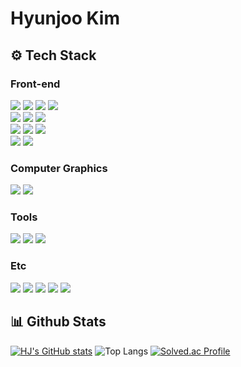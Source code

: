 # Hyunjoo Kim

## ⚙️ Tech Stack
### Front-end
<div>
  <div>
    <img src="https://img.shields.io/badge/React-61DAFB?style=flat-square&logo=React&logoColor=white"/>
    <img src="https://img.shields.io/badge/Next.js-000000?style=flat-square&logo=Next.js&logoColor=white"/>
    <img src="https://img.shields.io/badge/JavaScript-F7DF1E?style=flat-square&logo=JavaScript&logoColor=white"/>
    <img src="https://img.shields.io/badge/TypeScript-3178C6?style=flat-square&logo=typescript&logoColor=white"/>
  </div>
  <div>
    <img src="https://img.shields.io/badge/Tanstack%20Query-FF4154?style=flat-square&logo=reactquery&logoColor=white"/>
    <img src="https://img.shields.io/badge/Zustand-6132ef?style=flat-square"/>
    <img src="https://img.shields.io/badge/stomp.js-84c8d7?style=flat-square"/>
  </div>
  <div>
    <img src="https://img.shields.io/badge/shadcn/ui-000000?style=flat-square&logo=shadcnui&logoColor=white"/>
    <img src="https://img.shields.io/badge/styled%20components-DB7093?style=flat-square&logo=styledcomponents&logoColor=white"/>
    <img src="https://img.shields.io/badge/Tailwind%20CSS-06B6D4?style=flat-square&logo=tailwindcss&logoColor=white"/>
  </div>
  <div>
    <img src="https://img.shields.io/badge/Vitest-6E9F18?style=flat-square&logo=vitest&logoColor=white"/>
    <img src="https://img.shields.io/badge/Vite-646CFF?style=flat-square&logo=vite&logoColor=white"/>
  </div>
</div>

### Computer Graphics
<div>
  <img src="https://img.shields.io/badge/vtk.js-0052CC?style=flat-square"/>
  <img src="https://img.shields.io/badge/WebGL-990000?style=flat-square&logo=webgl&logoColor=white"/>
</div>

### Tools
<div>
  <img src="https://img.shields.io/badge/Figma-F24E1E?style=flat-square&logo=figma&logoColor=white"/>
  <img src="https://img.shields.io/badge/Notion-000000?style=flat-square&logo=notion&logoColor=white"/>
  <img src="https://img.shields.io/badge/Jira-0052CC?style=flat-square&logo=jira&logoColor=white"/>
</div>

### Etc
<div>
  <img src="https://img.shields.io/badge/C++-00599C?style=flat-square&logo=cplusplus&logoColor=white"/>
  <img src="https://img.shields.io/badge/JAVA-F7DF1E?style=flat-square"/>
  <img src="https://img.shields.io/badge/Python-3776AB?style=flat-square&logo=python&logoColor=white"/>
  <img src="https://img.shields.io/badge/MySQL-4479A1?style=flat-square&logo=mysql&logoColor=white"/>
  <img src="https://img.shields.io/badge/R-276DC3?style=flat-square&logo=r&logoColor=white"/>
</div>

## 📊 Github Stats

[![HJ's GitHub stats](https://github-readme-stats.vercel.app/api?username=kim-hyunjoo)](https://github.com/anuraghazra/github-readme-stats)
![Top Langs](https://github-readme-stats.vercel.app/api/top-langs/?username=kim-hyunjoo&layout=compact)
[![Solved.ac Profile](http://mazassumnida.wtf/api/v2/generate_badge?boj=rarara2009)](https://solved.ac/rarara2009/)
